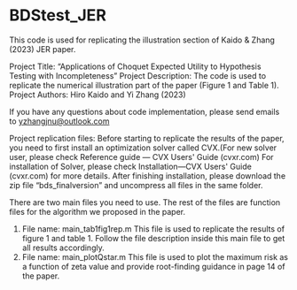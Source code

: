 # BDStest_JER
This code is used for replicating the illustration section of Kaido &amp; Zhang (2023) JER paper.

Project Title: “Applications of Choquet Expected Utility to Hypothesis Testing with Incompleteness”
Project Description: The code is used to replicate the numerical illustration part of the paper (Figure 1 and Table 1).
Project Authors: Hiro Kaido and Yi Zhang (2023)

If you have any questions about code implementation, please send emails to yzhangjnu@outlook.com

Project replication files:
Before starting to replicate the results of the paper, you need to first install an optimization solver called CVX.(For new solver user, please check Reference guide — CVX Users' Guide (cvxr.com)
For installation of Solver, please check Installation—CVX Users' Guide (cvxr.com) for more details.
After finishing installation, please download the zip file “bds_finalversion” and uncompress all files in the same folder.


There are two main files you need to use. The rest of the files are function files for the algorithm we proposed in the paper.
1.	File name: main_tab1fig1rep.m
This file is used to replicate the results of figure 1 and table 1. Follow the file description inside this main file to get all results accordingly.
2.	File name: main_plotQstar.m
This file is used to plot the maximum risk as a function of zeta value and provide root-finding guidance in page 14 of the paper.
